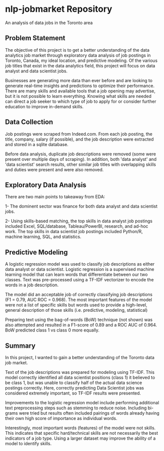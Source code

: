 # nlp-jobmarket Repository

An analysis of data jobs in the Toronto area

## Problem Statement

The objective of this project is to get a better understanding of the data analytics job market through exploratory data analysis of job postings in Toronto, Canada, my ideal location, and predictive modeling. Of the various job titles that exist in the data analytics field, this project will focus on data analyst and data scientist jobs.

Businesses are generating more data than ever before and are looking to generate real-time insights and predictions to optimize their performance. There are many skills and available tools that a job opening may advertise, but it is not possible to learn everything. Knowing what skills are needed can direct a job seeker to which type of job to apply for or consider further education to improve in-demand skills.


## Data Collection

Job postings were scraped from Indeed.com. From each job posting, the title, company, salary (if possible), and the job description were extracted and stored in a sqlite database.

Before data analysis, duplicate job descriptions were removed (some were present over multiple days of scraping). In addition, both 'data analyst' and 'data scientist' search results, other similar job titles with overlapping skills and duties were present and were also removed.


## Exploratory Data Analysis

There are two main points to takeaway from EDA:

1- The dominent sector was finance for both data analyst and data scientist jobs.

2- Using skills-based matching, the top skills in data analyst job postings included Excel, SQL/database, Tableau/PowerBI, research, and ad-hoc work. The top skills in data scientist job postings included Python/R, machine learning, SQL, and statistics.

## Predictive Modeling

A logistic regression model was used to classify job descriptions as either data analyst or data scientist. Logistic regression is a supervised machine learning model that can learn words that differentiate between our two classes. Text was pre-processed using a TF-IDF vectorizer to encode the words in a job description.

The model did an acceptable job of correctly classifying job descriptions (F1 = 0.79, AUC ROC = 0.968). The most important features of the model were not a list of specific skills but words used to provide a high-level, general description of those skills (i.e. predictive, modeling, statistical)

Preparing text using the bag-of-words (BoW) technique (not shown) was also attempted and resulted in a F1-score of 0.89 and a ROC AUC of 0.964. BoW predicted class 1 vs class 0 more equally. 

## Summary

In this project, I wanted to gain a better understanding of the Toronto data job market.

Text of the job descriptions was prepared for modeling using TF-IDF. This model correctly identified all data scientist positions (class 1) it believed to be class 1, but was unable to classify half of the actual data science postings correctly. Here, correctly predicting Data Scientist jobs was considered extremely important, so TF-IDF results were presented.

Improvements to the logistic regression model include performing additional text preprocessing steps such as stemming to reduce noise. Including bi-grams were tried but results often included pairings of words already having their own high score of importance as individual words.

Interestingly, most important words (features) of the model were not skills. This indicates that specific hard/technical skills are not necessarily the best indicators of a job type. Using a larger dataset may improve the ability of a model to identify skills.